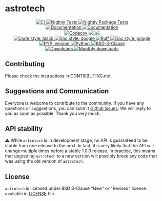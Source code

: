 # astrotech

<p align="center">
    <a href="https://github.com/durandtibo/astrotech/actions">
        <img alt="CI" src="https://github.com/durandtibo/astrotech/workflows/CI/badge.svg">
    </a>
    <a href="https://github.com/durandtibo/astrotech/actions">
        <img alt="Nightly Tests" src="https://github.com/durandtibo/astrotech/workflows/Nightly%20Tests/badge.svg">
    </a>
    <a href="https://github.com/durandtibo/astrotech/actions">
        <img alt="Nightly Package Tests" src="https://github.com/durandtibo/astrotech/workflows/Nightly%20Package%20Tests/badge.svg">
    </a>
    <br/>
    <a href="https://durandtibo.github.io/astrotech/">
        <img alt="Documentation" src="https://github.com/durandtibo/astrotech/workflows/Documentation%20(stable)/badge.svg">
    </a>
    <a href="https://durandtibo.github.io/astrotech/">
        <img alt="Documentation" src="https://github.com/durandtibo/astrotech/workflows/Documentation%20(unstable)/badge.svg">
    </a>
    <br/>
    <a href="https://codecov.io/gh/durandtibo/astrotech">
        <img alt="Codecov" src="https://codecov.io/gh/durandtibo/astrotech/branch/main/graph/badge.svg">
    </a>
    <a href="https://codeclimate.com/github/durandtibo/astrotech/maintainability">
        <img src="https://api.codeclimate.com/v1/badges/8581d9c3cf10cf05b7ce/maintainability" />
    </a>
    <a href="https://codeclimate.com/github/durandtibo/astrotech/test_coverage">
        <img src="https://api.codeclimate.com/v1/badges/8581d9c3cf10cf05b7ce/test_coverage" />
    </a>
    <br/>
    <a href="https://github.com/psf/black">
        <img  alt="Code style: black" src="https://img.shields.io/badge/code%20style-black-000000.svg">
    </a>
    <a href="https://google.github.io/styleguide/pyguide.html#s3.8-comments-and-docstrings">
        <img  alt="Doc style: google" src="https://img.shields.io/badge/%20style-google-3666d6.svg">
    </a>
    <a href="https://github.com/astral-sh/ruff">
        <img src="https://img.shields.io/endpoint?url=https://raw.githubusercontent.com/astral-sh/ruff/main/assets/badge/v2.json" alt="Ruff" style="max-width:100%;">
    </a>
    <a href="https://github.com/guilatrova/tryceratops">
        <img  alt="Doc style: google" src="https://img.shields.io/badge/try%2Fexcept%20style-tryceratops%20%F0%9F%A6%96%E2%9C%A8-black">
    </a>
    <br/>
    <a href="https://pypi.org/project/astrotech/">
        <img alt="PYPI version" src="https://img.shields.io/pypi/v/astrotech">
    </a>
    <a href="https://pypi.org/project/astrotech/">
        <img alt="Python" src="https://img.shields.io/pypi/pyversions/astrotech.svg">
    </a>
    <a href="https://opensource.org/licenses/BSD-3-Clause">
        <img alt="BSD-3-Clause" src="https://img.shields.io/pypi/l/astrotech">
    </a>
    <br/>
    <a href="https://pepy.tech/project/astrotech">
        <img  alt="Downloads" src="https://static.pepy.tech/badge/astrotech">
    </a>
    <a href="https://pepy.tech/project/astrotech">
        <img  alt="Monthly downloads" src="https://static.pepy.tech/badge/astrotech/month">
    </a>
    <br/>
</p>


## Contributing

Please check the instructions in [CONTRIBUTING.md](.github/CONTRIBUTING.md).

## Suggestions and Communication

Everyone is welcome to contribute to the community.
If you have any questions or suggestions, you can
submit [Github Issues](https://github.com/durandtibo/astrotech/issues).
We will reply to you as soon as possible. Thank you very much.

## API stability

:warning: While `astrotech` is in development stage, no API is guaranteed to be stable from one
release to the next.
In fact, it is very likely that the API will change multiple times before a stable 1.0.0 release.
In practice, this means that upgrading `astrotech` to a new version will possibly break any code that
was using the old version of `astrotech`.

## License

`astrotech` is licensed under BSD 3-Clause "New" or "Revised" license available in [LICENSE](LICENSE)
file.
